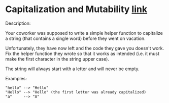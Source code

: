 # Capitalization and Mutability [link](https://www.codewars.com/kata/595970246c9b8fa0a8000086)

Description:

Your coworker was supposed to write a simple helper function to capitalize a string (that contains a single word) before they went on vacation.

Unfortunately, they have now left and the code they gave you doesn't work. Fix the helper function they wrote so that it works as intended (i.e. it must make the first character in the string upper case).

The string will always start with a letter and will never be empty.

Examples:

```code
"hello" --> "Hello"
"Hello" --> "Hello" (the first letter was already capitalized)
"a"     --> "A"
```
